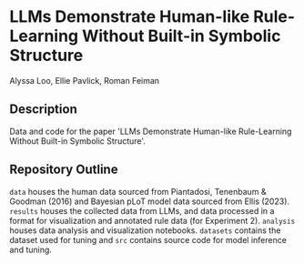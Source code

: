 # LLMs Demonstrate Human-like Rule-Learning Without Built-in Symbolic Structure
Alyssa Loo, Ellie Pavlick, Roman Feiman

## Description 
Data and code for the paper 'LLMs Demonstrate Human-like Rule-Learning Without Built-in Symbolic Structure'. 

## Repository Outline
`data` houses the human data sourced from Piantadosi, Tenenbaum & Goodman (2016) and Bayesian pLoT model data sourced from Ellis (2023). `results` houses the collected data from LLMs, and data processed in a format for visualization and annotated rule data (for Experiment 2). `analysis` houses data analysis and visualization notebooks. `datasets` contains the dataset used for tuning and `src` contains source code for model inference and tuning.